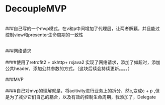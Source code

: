 # DecoupleMVP
<br>###自己写的一个mvp模式，在v和p中间增加了代理层，让两者解藕，并且能过控制view和presenter生命周期的一致性

<br>###网络请求<br>
<br>####使用了retrofit2 + okhttp+ rxjava2 实现了网络请求，添加了如超时，添加公共header，添加公共参数的方式，（这块后续会持续更新。。。。）<br>
<br>###MVP<br>
<br>####自己对mvp的理解就是，将acitivity进行业务上的拆分，然c,变成c + p ,但是为了减少它们自己的耦合，以及有效的控制生命周期，我添加了，Delegate

<br>